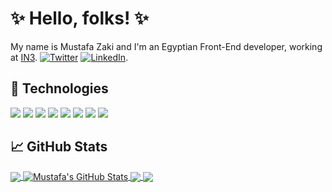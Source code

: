# ✨ Hello, folks! ✨

My name is Mustafa Zaki and I'm an Egyptian Front-End developer, working at [IN3][1]. [![Twitter][1.2]][2]  [![LinkedIn][3.2]][3].

## 🔧 Technologies
![](https://img.shields.io/badge/Code-JavaScript-informational?style=flat&logo=javascript&color=2bbc8a)
![](https://img.shields.io/badge/Code-Angular-informational?style=flat&logo=angular&color=2bbc8a)
![](https://img.shields.io/badge/Code-D3-informational?style=flat&logo=d3.js&color=2bbc8a)
![](https://img.shields.io/badge/Code-React-informational?style=flat&logo=react&color=2bbc8a)
![](https://img.shields.io/badge/Code-NextJs-informational?style=flat&logo=next.js&color=2bbc8a)
![](https://img.shields.io/badge/Code-Jest-informational?style=flat&logo=jest&color=2bbc8a)
![](https://img.shields.io/badge/Code-Cypress-informational?style=flat&logo=cypress&color=2bbc8a)
![](https://img.shields.io/badge/Code-Node-informational?style=flat&logo=node.js&color=2bbc8a)

## &#x1f4c8; GitHub Stats

<a href="https://github.com/mostafazke">
  <img align="center" src="https://github-readme-stats.vercel.app/api/top-langs/?username=mostafazke&title_color=ffffff&text_color=c9cacc&icon_color=2bbc8a&bg_color=1d1f21" />
</a>
<a href="https://github.com/mostafazke">
  <img align="center" src="https://github-readme-stats.vercel.app/api?username=mostafazke&show_icons=true&line_height=27&count_private=true&title_color=ffffff&text_color=c9cacc&icon_color=2bbc8a&bg_color=1d1f21" alt="Mustafa's GitHub Stats" />
</a>

<a href="https://github.com/mostafazke/ng-whiteboard">
  <img align="center" src="https://github-readme-stats.vercel.app/api/pin/?username=mostafazke&repo=ng-whiteboard&title_color=ffffff&text_color=c9cacc&icon_color=2bbc8a&bg_color=1d1f21" />
</a>


<a href="https://github.com/mostafazke/millionaire">
  <img align="center" src="https://github-readme-stats.vercel.app/api/pin/?username=mostafazke&repo=millionaire&title_color=ffffff&text_color=c9cacc&icon_color=2bbc8a&bg_color=1d1f21" />
</a>    

<!-- icons without padding -->

[1.2]: http://i.imgur.com/wWzX9uB.png (Twitter)
[3.2]: https://raw.githubusercontent.com/MartinHeinz/MartinHeinz/master/linkedin-3-16.png (LinkedIn)


<!-- links to your social media accounts -->

[1]: http://in3.cloud/
[2]: https://twitter.com/mostafazke
[3]: https://www.linkedin.com/in/mostafazke

